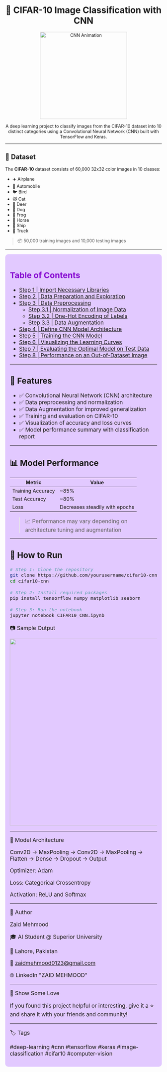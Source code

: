 <h1 align="center">
  🧠 CIFAR-10 Image Classification with CNN
</h1>

<p align="center">
  <img src="https://miro.medium.com/v2/resize:fit:800/format:webp/1*LRGrF1pS9nNhlgVgOY_M8Q.gif" width="280" alt="CNN Animation">
</p>

<p align="center">
  A deep learning project to classify images from the CIFAR-10 dataset into 10 distinct categories using a Convolutional Neural Network (CNN) built with TensorFlow and Keras.
</p>

---

## 📂 Dataset

The **CIFAR-10** dataset consists of 60,000 32x32 color images in 10 classes:
- ✈️ Airplane
- 🚗 Automobile
- 🐦 Bird
- 🐱 Cat
- 🦄 Deer
- 🐶 Dog
- 🐸 Frog
- 🧹 Horse
- 🚢 Ship
- 🚛 Truck

> 📦 50,000 training images and 10,000 testing images

---
<a id="contents_tabel"></a>    
<div style="border-radius:10px; padding: 15px; background-color: #e2c9ff; font-size:125%; text-align:left">

<h2 align="left"><font color=#8502d1>Table of Contents</font></h2>
    
* [Step 1 | Import Necessary Libraries](#import)
* [Step 2 | Data Preparation and Exploration](#exploration)
* [Step 3 | Data Preprocessing](#preprocessing)
    - [Step 3.1 | Normalization of Image Data](#normalization)
    - [Step 3.2 | One-Hot Encoding of Labels](#onehot)
    - [Step 3.3 | Data Augmentation](#augmentation)
* [Step 4 | Define CNN Model Architecture](#cnn)
* [Step 5 | Training the CNN Model](#train)
* [Step 6 | Visualizing the Learning Curves](#curves)
* [Step 7 | Evaluating the Optimal Model on Test Data](#evaluation)
* [Step 8 | Performance on an Out-of-Dataset Image](#image)
  
---
## 🚀 Features

- ✅ Convolutional Neural Network (CNN) architecture
- ✅ Data preprocessing and normalization
- ✅ Data Augmentation for improved generalization
- ✅ Training and evaluation on CIFAR-10
- ✅ Visualization of accuracy and loss curves
- ✅ Model performance summary with classification report

---

## 📊 Model Performance

| Metric      | Value   |
|-------------|---------|
| Training Accuracy | ~85% |
| Test Accuracy     | ~80% |
| Loss              | Decreases steadily with epochs |

> 📈 Performance may vary depending on architecture tuning and augmentation

---

## 🧪 How to Run

```bash
# Step 1: Clone the repository
git clone https://github.com/yourusername/cifar10-cnn.git
cd cifar10-cnn

# Step 2: Install required packages
pip install tensorflow numpy matplotlib seaborn

# Step 3: Run the notebook
jupyter notebook CIFAR10_CNN.ipynb
```
📷 Sample Output

<p align="center"> <img src="https://raw.githubusercontent.com/yourusername/cifar10-cnn/main/assets/output_sample.png" width="600"></p>

---
🧠 Model Architecture

Conv2D -> MaxPooling -> Conv2D -> MaxPooling -> Flatten -> Dense -> Dropout -> Output

Optimizer: Adam

Loss: Categorical Crossentropy

Activation: ReLU and Softmax

---
👤 Author

Zaid Mehmood

🎓 AI Student @ Superior University

📍 Lahore, Pakistan

📧 zaidmehmood0123@gmail.com

🌐 LinkedIn "ZAID MEHMOOD"

---
🌟 Show Some Love

If you found this project helpful or interesting, give it a ⭐ and share it with your friends and community!

---
🏷️ Tags

#deep-learning #cnn #tensorflow #keras #image-classification #cifar10 #computer-vision
